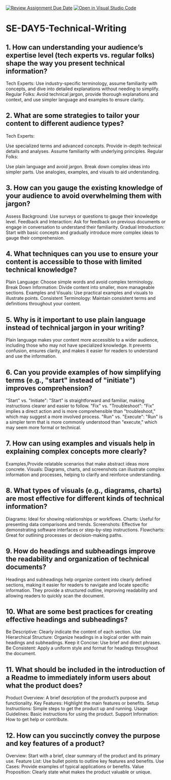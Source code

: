 [![Review Assignment Due Date](https://classroom.github.com/assets/deadline-readme-button-22041afd0340ce965d47ae6ef1cefeee28c7c493a6346c4f15d667ab976d596c.svg)](https://classroom.github.com/a/zsAR-pyY)
[![Open in Visual Studio Code](https://classroom.github.com/assets/open-in-vscode-2e0aaae1b6195c2367325f4f02e2d04e9abb55f0b24a779b69b11b9e10269abc.svg)](https://classroom.github.com/online_ide?assignment_repo_id=15680304&assignment_repo_type=AssignmentRepo)
# SE-DAY5-Technical-Writing
## 1. How can understanding your audience’s expertise level (tech experts vs. regular folks) shape the way you present technical information?
Tech Experts: Use industry-specific terminology, assume familiarity with concepts, and dive into detailed explanations without needing to simplify.
Regular Folks: Avoid technical jargon, provide thorough explanations and context, and use simpler language and examples to ensure clarity.
## 2. What are some strategies to tailor your content to different audience types?
Tech Experts:

Use specialized terms and advanced concepts.
Provide in-depth technical details and analyses.
Assume familiarity with underlying principles.
Regular Folks:

Use plain language and avoid jargon.
Break down complex ideas into simpler parts.
Use analogies, examples, and visuals to aid understanding.
## 3. How can you gauge the existing knowledge of your audience to avoid overwhelming them with jargon?
Assess Background: Use surveys or questions to gauge their knowledge level.
Feedback and Interaction: Ask for feedback on previous documents or engage in conversation to understand their familiarity.
Gradual Introduction: Start with basic concepts and gradually introduce more complex ideas to gauge their comprehension.
## 4. What techniques can you use to ensure your content is accessible to those with limited technical knowledge?
Plain Language: Choose simple words and avoid complex terminology.
Break Down Information: Divide content into smaller, more manageable sections.
Examples and Visuals: Use practical examples and visuals to illustrate points.
Consistent Terminology: Maintain consistent terms and definitions throughout your content.

## 5. Why is it important to use plain language instead of technical jargon in your writing?
Plain language makes your content more accessible to a wider audience, including those who may not have specialized knowledge. It prevents confusion, ensures clarity, and makes it easier for readers to understand and use the information.
## 6. Can you provide examples of how simplifying terms (e.g., "start" instead of "initiate") improves comprehension?
"Start" vs. "Initiate": "Start" is straightforward and familiar, making instructions clearer and easier to follow.
"Fix" vs. "Troubleshoot": "Fix" implies a direct action and is more comprehensible than "troubleshoot," which may suggest a more involved process.
"Run" vs. "Execute": "Run" is a simpler term that is more commonly understood than "execute," which may seem more formal or technical.
## 7. How can using examples and visuals help in explaining complex concepts more clearly?
Examples,Provide relatable scenarios that make abstract ideas more concrete.
Visuals: Diagrams, charts, and screenshots can illustrate complex information and processes, helping to clarify and reinforce understanding.
## 8. What types of visuals (e.g., diagrams, charts) are most effective for different kinds of technical information?
Diagrams: Ideal for showing relationships or workflows.
Charts: Useful for presenting data comparisons and trends.
Screenshots: Effective for demonstrating software interfaces or step-by-step instructions.
Flowcharts: Great for outlining processes or decision-making paths.
## 9. How do headings and subheadings improve the readability and organization of technical documents?
Headings and subheadings help organize content into clearly defined sections, making it easier for readers to navigate and locate specific information. They provide a structured outline, improving readability and allowing readers to quickly scan the document.
## 10. What are some best practices for creating effective headings and subheadings?
Be Descriptive: Clearly indicate the content of each section.
Use Hierarchical Structure: Organize headings in a logical order with main headings and subheadings.
Keep it Concise: Use brief and direct phrases.
Be Consistent: Apply a uniform style and format for headings throughout the document.
## 11. What should be included in the introduction of a Readme to immediately inform users about what the product does?
Product Overview: A brief description of the product’s purpose and functionality.
Key Features: Highlight the main features or benefits.
Setup Instructions: Simple steps to get the product up and running.
Usage Guidelines: Basic instructions for using the product.
Support Information: How to get help or contribute.
## 12. How can you succinctly convey the purpose and key features of a product?
Overview: Start with a brief, clear summary of the product and its primary use.
Feature List: Use bullet points to outline key features and benefits.
Use Cases: Provide examples of typical applications or benefits.
Value Proposition: Clearly state what makes the product valuable or unique.